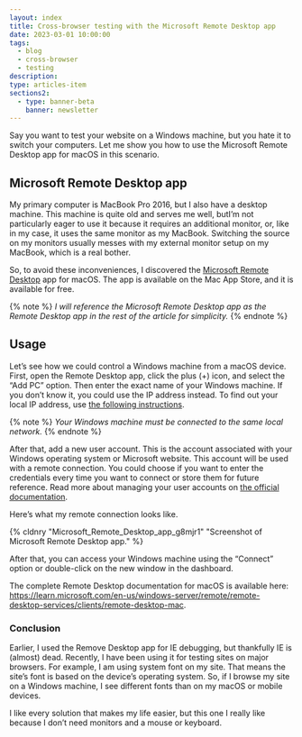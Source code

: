 ```yaml
---
layout: index
title: Cross-browser testing with the Microsoft Remote Desktop app
date: 2023-03-01 10:00:00
tags:
  - blog
  - cross-browser
  - testing
description:
type: articles-item
sections2:
  - type: banner-beta
    banner: newsletter
---
```


Say you want to test your website on a Windows machine, but you hate it to switch your computers. Let me show you how to use the Microsoft Remote Desktop app for macOS in this scenario.

## Microsoft Remote Desktop app

My primary computer is MacBook Pro 2016, but I also have a desktop machine. This machine is quite old and serves me well, butI’m not particularly eager to use it because it requires an additional monitor, or, like in my case, it uses the same monitor as my MacBook. Switching the source on my monitors usually messes with my external monitor setup on my MacBook, which is a real bother.

So, to avoid these inconveniences, I discovered the [Microsoft Remote Desktop](https://apps.apple.com/us/app/microsoft-remote-desktop/id1295203466?mt=12) app for macOS. The app is available on the Mac App Store, and it is available for free.

{% note %}
_I will reference the Microsoft Remote Desktop app as the Remote Desktop app in the rest of the article for simplicity._
{% endnote %}

## Usage

Let’s see how we could control a Windows machine from a macOS device. First, open the Remote Desktop app, click the plus (+) icon, and select the “Add PC” option. Then enter the exact name of your Windows machine. If you don’t know it, you could use the IP address instead. To find out your local IP address, use [the following instructions](https://www.ipconfig.in/what-is-my-local-ip-address/).

{% note %}
_Your Windows machine must be connected to the same local network._
{% endnote %}

After that, add a new user account. This is the account associated with your Windows operating system or Microsoft website. This account will be used with a remote connection. You could choose if you want to enter the credentials every time you want to connect or store them for future reference. Read more about managing your user accounts on [the official documentation](https://learn.microsoft.com/en-us/windows-server/remote/remote-desktop-services/clients/remote-desktop-mac#manage-your-user-accounts).

Here’s what my remote connection looks like.

{% cldnry "Microsoft_Remote_Desktop_app_g8mjr1" "Screenshot of Microsoft Remote Desktop app." %}

After that, you can access your Windows machine using the “Connect” option or double-click on the new window in the dashboard.

The complete Remote Desktop documentation for macOS is available here: <https://learn.microsoft.com/en-us/windows-server/remote/remote-desktop-services/clients/remote-desktop-mac>.

### Conclusion

Earlier, I used the Remove Desktop app for IE debugging, but thankfully IE is (almost) dead. Recently, I have been using it for testing sites on major browsers. For example, I am using system font on my site. That means the site’s font is based on the device’s operating system. So, if I browse my site on a Windows machine, I see different fonts than on my macOS or mobile devices.

I like every solution that makes my life easier, but this one I really like because I don’t need monitors and a mouse or keyboard.
